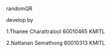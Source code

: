randomQR

develop by

1.Thanee Charattralool  60010465 KMITL

2.Nattanan Semathong    60010313   KMITL

